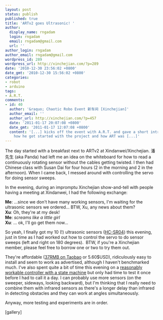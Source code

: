 ```yaml
---
layout: post
status: publish
published: true
title: 'ARTv2 goes Ultrasonic! '
author:
  display_name: rngadam
  login: rngadam
  email: rngadam@gmail.com
  url: ''
author_login: rngadam
author_email: rngadam@gmail.com
wordpress_id: 289
wordpress_url: http://xinchejian.com/?p=289
date: '2010-12-30 23:56:02 +0800'
date_gmt: '2010-12-30 15:56:02 +0800'
categories:
- robot
- arduino
tags:
- A.R.T.
comments:
- id: 40
  author: '&raquo; Chaotic Robo Event 新车间 [Xinchejian]'
  author_email: ''
  author_url: http://xinchejian.com/?p=457
  date: '2011-01-17 20:07:08 +0800'
  date_gmt: '2011-01-17 12:07:08 +0800'
  content: '[...] kicks off the event with A.R.T. and gave a short introduction to
    how he got started with the project and how ART was [...]'
---
```

<p>The day started with a breakfast next to ARTv2 at Xindanwei/Xinchejian. 潘先生 (aka Panda) had left me an idea on the whiteboard for how to read a continuously rotating sensor without the cables getting twisted. I then had Chinese class with Susan Dai for four hours (2 in the morning and 2 in the afternoon).  When I came back, I messed around with controlling the servo for doing sensor sweeps.</p>
<p>In the evening, during an impromptu Xinchejian show-and-tell with people having a meeting at Xindanwei, I had the following exchange:</p>
<p><strong>Me</strong>: ...since we don't have many working sensors, I'm waiting for the ultrasonic sensors we ordered... BTW, Xu, any news about them?<br />
<strong> Xu</strong>: Oh, they're at my desk!<br />
<strong> Me</strong>: <em>screams like a little girl</em><br />
<strong> Xu</strong>: ... ok, I'll go get them now...</p>
<p>So yeah, I finally got my 10 (!) ultrasonic sensors (<a href="http://iteadstudio.com/store/index.php?main_page=product_info&amp;cPath=9&amp;products_id=52">HC-SR04</a>) this evening, just in time as I had worked out how to control the servo to do sensor sweeps (left and right on 180 degrees). &nbsp;BTW, if you're a Xinchejian member, please feel free to borrow one or two to try them out.</p>
<p>They're affordable (<a href="http://item.taobao.com/item.htm?id=3097091977">37RMB on Taobao</a> or 5.60$USD), ridiculously easy to install and seem to work as advertised, although I haven't benchmarked much.  I've also spent quite a bit of time this evening on a <a href="https://github.com/rngadam/ART/blob/master/ART_Control3/ART_Control3.pde">reasonably workable controller with a state machine</a> but only had time to test it once before I had to call it a day.  I can probably use more sensors (on the sweeper, sideways, looking backward), but I'm thinking that I really need to combine them with infrared sensors as there's a longer delay than infrared in detecting obstacles and they can work at angles simultaneously.</p>
<p>Anyway, more testing and experiments are in order.</p>
<p>[gallery]</p>
